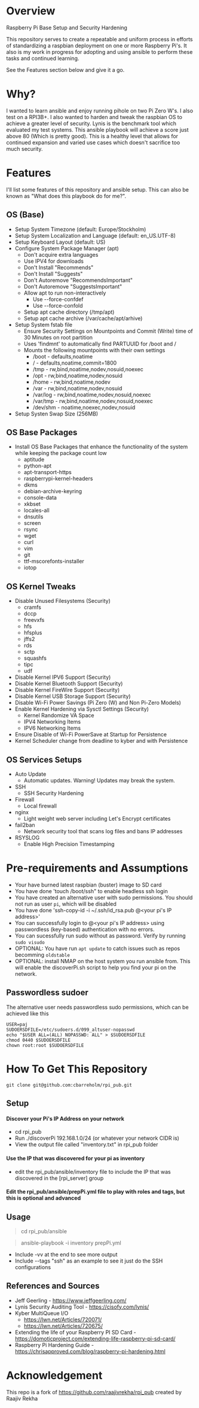 # Overview
Raspberry Pi Base Setup and Security Hardening

This repository serves to create a repeatable and uniform process in efforts of standardizing a raspbian deployment on one or more Raspberry Pi's. It also is my work in progress for adopting and using ansible to perform these tasks and continued learning. 

See the Features section below and give it a go. 

# Why?
I wanted to learn ansible and enjoy running pihole on two Pi Zero W's. I also test on a RPI3B+. I also wanted to harden and tweak the raspbian OS to achieve a greater level of security. Lynis is the benchmark tool which evaluated my test systems. This ansible playbook will achieve a score just above 80 (Which is pretty good). This is a healthy level that allows for continued expansion and varied use cases which doesn't sacrifice too much security.

# Features
I'll list some features of this repository and ansible setup. This can also be known as "What does this playbook do for me?". 

## OS (Base)
* Setup System Timezone (default: Europe/Stockholm)
* Setup System Localization and Language (default: en_US.UTF-8)
* Setup Keyboard Layout (default: US)
* Configure System Package Manager (apt)
    * Don't acquire extra languages
    * Use IPV4 for downloads
    * Don't Install "Recommends"
    * Don't Install "Suggests"
    * Don't Autoremove "RecommendsImportant"
    * Don't Autoremove "SuggestsImportant"
    * Allow apt to run non-interactively
        * Use --force-confdef
        * Use --force-confold
    * Setup apt cache directory (/tmp/apt)
    * Setup apt cache archive (/var/cache/apt/arhive)
* Setup System fstab file
    * Ensure Security Settings on Mountpoints and Commit (Write) time of 30 Minutes on root partition
    * Uses 'findmnt' to automatically find PARTUUID for /boot and /
    * Mounts the following mountpoints with their own settings
        * /boot - defaults,noatime
        * / - defaults,noatime,commit=1800
        * /tmp - rw,bind,noatime,nodev,nosuid,noexec
        * /opt - rw,bind,noatime,nodev,nosuid
        * /home - rw,bind,noatime,nodev
        * /var - rw,bind,noatime,nodev,nosuid
        * /var/log - rw,bind,noatime,nodev,nosuid,noexec
        * /var/tmp - rw,bind,noatime,nodev,nosuid,noexec
        *  /dev/shm - noatime,noexec,nodev,nosuid
* Setup Systen Swap Size (256MB)

## OS Base Packages
* Install OS Base Packages that enhance the functionality of the system while keeping the package count low
    - aptitude
    - python-apt
    - apt-transport-https
    - raspberrypi-kernel-headers
    - dkms
    - debian-archive-keyring
    - console-data
    - xkbset
    - locales-all
    - dnsutils
    - screen
    - rsync
    - wget
    - curl
    - vim
    - git
    - ttf-mscorefonts-installer
    - iotop

## OS Kernel Tweaks
* Disable Unused Filesystems (Security)
    - cramfs
    - dccp
    - freevxfs
    - hfs
    - hfsplus
    - jffs2
    - rds
    - sctp
    - squashfs
    - tipc
    - udf
* Disable Kernel IPV6 Support (Security)
* Disable Kernel Bluetooth Support (Security)
* Disable Kernel FireWire Support (Security)
* Disable Kernel USB Storage Support (Security)
* Disable Wi-Fi Power Savings (Pi Zero (W) and Non Pi-Zero Models)
* Enable Kernel Hardening via Sysctl Settings (Security)
   * Kernel Randomize VA Space
   * IPV4 Networking Items
   * IPV6 Networking Items 
* Ensure Disable of Wi-Fi PowerSave at Startup for Persistence
* Kernel Scheduler change from deadline to kyber and with Persistence

## OS Services Setups
* Auto Update
   * Automatic updates. Warning! Updates may break the system.
* SSH
   * SSH Security Hardening
* Firewall
   * Local firewall
* nginx
   * Light weight web server including Let's Encrypt certificates
* fail2ban
   * Network security tool that scans log files and bans IP addresses
* RSYSLOG
   * Enable High Precision Timestamping

# Pre-requirements and Assumptions
* Your have burned latest raspbian (buster) image to SD card
* You have done 'touch /boot/ssh" to enable headless ssh login
* You have created an alternative user with sudo permissions. You should not run as user `pi`, which will be disabled
* You have done 'ssh-copy-id -i ~/.ssh/id_rsa.pub <user>@<your pi's IP address>'
* You can successfully login to <user>@<your pi's IP address> using passwordless (key-based) authentication with no errors.
* You can sucessfully run sudo without as password. Verify by running `sudo visudo`
* OPTIONAL: You have run `apt update` to catch issues such as repos becomming `oldstable`
* OPTIONAL: install NMAP on the host system you run ansible from. This will enable the discoverPi.sh script to help you find your pi on the network.

## Passwordless sudoer
The alternative user needs passwordless sudo permissions, which can be achieved like this 

```
USER=paj
SUDOERSDFILE=/etc/sudoers.d/099_altuser-nopasswd
echo "$USER ALL=(ALL) NOPASSWD: ALL" > $SUDOERSDFILE
chmod 0440 $SUDOERSDFILE
chown root:root $SUDOERSDFILE    
```

# How To Get This Repository
`git clone git@github.com:cbarreholm/rpi_pub.git`

## Setup
#### Discover your Pi's IP Address on your network
* cd rpi_pub   
* Run ./discoverPi 192.168.1.0/24 (or whatever your network CIDR is)
* View the output file called "inventory.txt" in rpi_pub folder

#### Use the IP that was discovered for your pi as inventory
* edit the rpi_pub/ansible/inventory file to include the IP that was discovered in the [rpi_server] group

#### Edit the rpi_pub/ansible/prepPi.yml file to play with roles and tags, but this is optional and advanced

## Usage
> cd rpi_pub/ansible   

> ansible-playbook -i inventory prepPi.yml   

* Include -vv at the end to see more output
* Include --tags "ssh" as an example to see it just do the SSH configurations

## References and Sources
* Jeff Geerling - https://www.jeffgeerling.com/
* Lynis Security Auditing Tool - https://cisofy.com/lynis/
* Kyber MultiQueue I/O
    * https://lwn.net/Articles/720071/
    * https://lwn.net/Articles/720675/
* Extending the life of your Raspberry PI SD Card - https://domoticproject.com/extending-life-raspberry-pi-sd-card/
* Raspberry Pi Hardening Guide - https://chrisapproved.com/blog/raspberry-pi-hardening.html

# Acknowledgement
This repo is a fork of https://github.com/raajivrekha/rpi_pub created by Raajiv Rekha